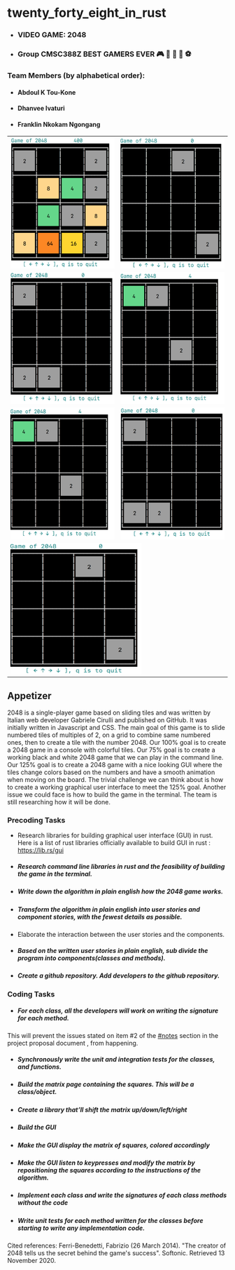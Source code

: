 # twenty_forty_eight_in_rust  
- ### VIDEO GAME: 2048
- ### Group CMSC388Z BEST GAMERS EVER 🎮 👾 🏀 🏈 ⚽

### Team Members (by alphabetical order):
- #### Abdoul K Tou-Kone
- #### Dhanvee Ivaturi
- #### Franklin Nkokam Ngongang


<table>
<tr>
  <td>
  <img src="https://github.com/ntuifranklin/twenty_forty_eight_in_rust/blob/0ed6847bc4a79174f86df35ce39a8c9d817f37d1/rust_2048/screenshots/action_4.png" width="300" height="300">
  </td>

  <td>
    <img src="https://github.com/ntuifranklin/twenty_forty_eight_in_rust/blob/9ec069dc82038c47c5c9f176c226034751facd0e/rust_2048/screenshots/action_1.png" width="300" height="300">
  </td>
</tr>
<tr>
  <td>
  <img src="https://github.com/ntuifranklin/twenty_forty_eight_in_rust/blob/0ed6847bc4a79174f86df35ce39a8c9d817f37d1/rust_2048/screenshots/action_2.png" width="300" height="300">
  </td>

  <td>
    <img src="https://github.com/ntuifranklin/twenty_forty_eight_in_rust/blob/0ed6847bc4a79174f86df35ce39a8c9d817f37d1/rust_2048/screenshots/action_3.png" width="300" height="300">
  </td>
</tr>
<tr>
  <td>
  <img src="https://github.com/ntuifranklin/twenty_forty_eight_in_rust/blob/0ed6847bc4a79174f86df35ce39a8c9d817f37d1/rust_2048/screenshots/action_5.png" width="300" height="300">
  </td>

  <td>
    <img src="https://github.com/ntuifranklin/twenty_forty_eight_in_rust/blob/0ed6847bc4a79174f86df35ce39a8c9d817f37d1/rust_2048/screenshots/action_6.png" width="300" height="300">
  </td>
</tr>

<tr>
  <td colspan = 2>
  <img src="https://github.com/ntuifranklin/twenty_forty_eight_in_rust/blob/0ed6847bc4a79174f86df35ce39a8c9d817f37d1/rust_2048/screenshots/action_7.png" width="300" height="300">
  </td>
</tr>

</table>

<!--
<img src="https://github.com/ntuifranklin/twenty_forty_eight_in_rust/blob/9ec069dc82038c47c5c9f176c226034751facd0e/rust_2048/screenshots/action_2.png" width="300" height="300">
<img src="https://github.com/ntuifranklin/twenty_forty_eight_in_rust/blob/9ec069dc82038c47c5c9f176c226034751facd0e/rust_2048/screenshots/action_3.png" width="300" height="300">
<img src="https://github.com/ntuifranklin/twenty_forty_eight_in_rust/blob/9ec069dc82038c47c5c9f176c226034751facd0e/rust_2048/screenshots/action_5.png" width="300" height="300">
<img src="https://github.com/ntuifranklin/twenty_forty_eight_in_rust/blob/9ec069dc82038c47c5c9f176c226034751facd0e/rust_2048/screenshots/action_6.png" width="300" height="300">
<img src="https://github.com/ntuifranklin/twenty_forty_eight_in_rust/blob/9ec069dc82038c47c5c9f176c226034751facd0e/rust_2048/screenshots/action_7.png" width="300" height="300">
-->


## Appetizer
2048 is a single-player game based on sliding tiles and was written by Italian web developer Gabriele Cirulli and published on GitHub.
It was initially written in Javascript and CSS.
The main goal of this game is to slide numbered tiles of multiples of 2, on a grid to combine same numbered ones,
then to create a tile with the number 2048.
Our 100% goal is to create a 2048 game in a console with colorful tiles.
Our 75% goal is to create a working black and white 2048 game that we can play in the command line.
Our 125% goal  is to create a 2048 game with a nice looking GUI where the tiles change colors based on the numbers and have a smooth animation
when moving on the board.
The trivial challenge we can think about is how to create a working graphical user interface to meet the 125% goal.
Another issue we could face is how to build the game in the terminal. The team is still researching how it will be done.

### Precoding Tasks
- Research libraries for building graphical user interface (GUI) in rust. Here is a list of rust libraries officially available to build GUI in rust : https://lib.rs/gui
- ##### Research command line libraries in rust and the feasibility of building the game in the terminal.
- ##### Write down the algorithm in plain english how the 2048 game works.
- ##### Transform the algorithm in plain english into user stories and component stories, with the fewest details as possible.
- Elaborate the interaction between the user stories and the components.
- ##### Based on the written user stories in plain english, sub divide the program into components(classes and methods).
- ##### Create a github repository.  Add developers to the github repository.

### Coding Tasks
- ##### For each class, all the developers will work on writing the signature for each method.
This will prevent the issues stated on item #2 of the [#notes](https://github.com/cmsc388z/lectures/blob/main/lecture-8.md#project-introduction) section in the project proposal document , from happening.
- ##### Synchronously write the unit and integration tests for the classes, and functions.  
- ##### Build the matrix page containing the squares. This will be a class/object.
- ##### Create a library that’ll shift the matrix up/down/left/right
- ##### Build the GUI
- ##### Make the GUI display the matrix of squares, colored accordingly
- ##### Make the GUI listen to keypresses and modify the matrix by repositioning the squares according to the instructions of the algorithm.
- ##### Implement each class and write the signatures of each class methods without the code
- ##### Write unit tests for each method written for the classes before starting to write any implementation code.


Cited references:
Ferri-Benedetti, Fabrizio (26 March 2014). "The creator of 2048 tells us the secret behind the game's success". Softonic. Retrieved 13 November 2020.
